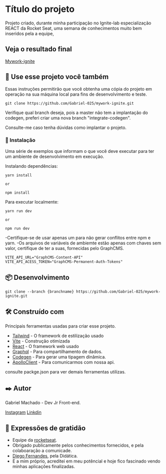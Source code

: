 # Título do projeto

Projeto criado, durante minha participação no Ignite-lab especialização REACT da Rocket Seat, uma semana de conhecimentos muito bem inseridos pela a equipe,

## Veja o resultado final

[Mywork-ignite](https://mywork-ignite.vercel.app/)


## 🚀 Use esse projeto você também

Essas instruções permitirão que você obtenha uma cópia do projeto em operação na sua máquina local para fins de desenvolvimento e teste.

```
git clone https://github.com/Gabriel-025/mywork-ignite.git
```

Verifique qual branch deseja, pois a master não tem a implantação do codegen, preferi criar uma nova branch "integrate-codegen".

Consulte-me caso tenha dúvidas como implantar o projeto.

### 🔧 Instalação

Uma série de exemplos que informam o que você deve executar para ter um ambiente de desenvolvimento em execução.

Instalando dependências:

```
yarn install

or

npm install
```

Para executar localmente:

```
yarn run dev

or

npm run dev
```

-Certifique-se de usar apenas um para não gerar conflitos entre npm e yarn.
-Os arquivos de variáveis de ambiemte estão apenas com chaves sem valor, certifique de ter a suas, fornecidas pelo GraphCMS.

```
VITE_API_URL="GraphCMS-Content-API"
VITE_API_ACESS_TOKEN="GraphCMS-Permanent-Auth-Tokens"
```

## 📦 Desenvolvimento

```
git clone --branch {branchname} https://github.com/Gabriel-025/mywork-ignite.git
```

## 🛠️ Construído com

Principais ferramentas usadas para criar esse projeto.

- [Tailwind](https://tailwindcss.com/) - O framework de estilização usado
- [Vite](https://vitejs.dev/) - Construção otimizada
- [React](https://reactjs.org/) - O framework web usado
- [Graphql](https://graphql.org/) - Para compartilhamento de dados.
- [Codegen](https://www.graphql-code-generator.com/) - Para gerar uma tipagem dinâmica.
- [ApolloClient](https://www.apollographql.com/docs/react/) - Para comunicarmos com nossa api.

consulte packge.json para ver demais ferramentas utilizas.

## ✒️ Autor

Gabriel Machado - Dev Jr Front-end. 

[Instagram](https://www.linkedin.com/in/gabriel-machado-962015209/)
[Linkdin](https://www.linkedin.com/in/gabriel-machado-962015209/)

## 🎁 Expressões de gratidão

- Equipe da [rocketseat](https://www.rocketseat.com.br/).
- Obrigado publicamente pelos conhecimentos fornecidos, e pela colaboaração a comunicade.
- [Diego Fernandes](https://github.com/diego3g), pela Didática.
- E a mim próprio, acreditei em meu potêncial e hoje fico fascinado vendo minhas aplicações finalizadas.

